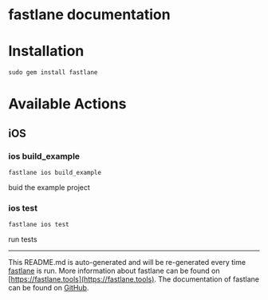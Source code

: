 fastlane documentation
================
# Installation
```
sudo gem install fastlane
```
# Available Actions
## iOS
### ios build_example
```
fastlane ios build_example
```
buid the example project
### ios test
```
fastlane ios test
```
run tests

----

This README.md is auto-generated and will be re-generated every time [fastlane](https://fastlane.tools) is run.
More information about fastlane can be found on [https://fastlane.tools](https://fastlane.tools).
The documentation of fastlane can be found on [GitHub](https://github.com/fastlane/fastlane/tree/master/fastlane).
